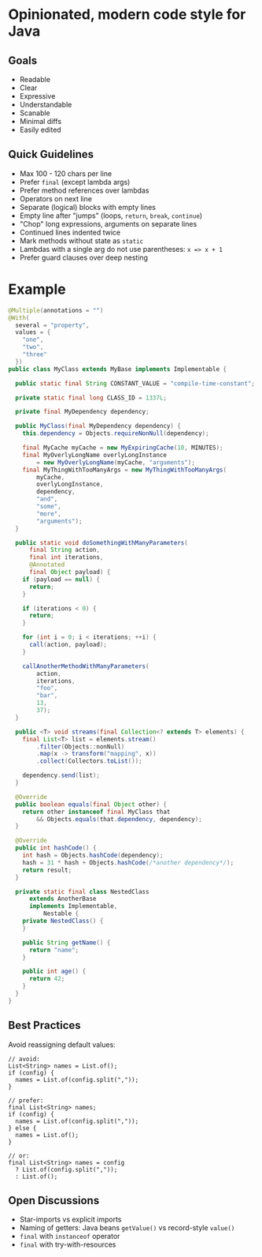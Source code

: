 # Opinionated, modern code style for Java

## Goals

* Readable
* Clear
* Expressive
* Understandable
* Scanable
* Minimal diffs
* Easily edited


## Quick Guidelines

* Max 100 - 120 chars per line
* Prefer `final` (except lambda args)
* Prefer method references over lambdas
* Operators on next line
* Separate (logical) blocks with empty lines
* Empty line after "jumps" (loops, `return`, `break`, `continue`)
* "Chop" long expressions, arguments on separate lines
* Continued lines indented twice
* Mark methods without state as `static`
* Lambdas with a single arg do not use parentheses: `x => x + 1`
* Prefer guard clauses over deep nesting


# Example

```java
@Multiple(annotations = "")
@With(
  several = "property",
  values = {
    "one",
    "two",
    "three"
  })
public class MyClass extends MyBase implements Implementable {

  public static final String CONSTANT_VALUE = "compile-time-constant";

  private static final long CLASS_ID = 1337L;

  private final MyDependency dependency;

  public MyClass(final MyDependency dependency) {
    this.dependency = Objects.requireNonNull(dependency);

    final MyCache myCache = new MyExpiringCache(10, MINUTES);
    final MyOverlyLongName overlyLongInstance
        = new MyOverlyLongName(myCache, "arguments");
    final MyThingWithTooManyArgs = new MyThingWithTooManyArgs(
        myCache,
        overlyLongInstance,
        dependency,
        "and",
        "some",
        "more",
        "arguments");
  }

  public static void doSomethingWithManyParameters(
      final String action,
      final int iterations,
      @Annotated
      final Object payload) {
    if (payload == null) {
      return;
    }

    if (iterations < 0) {
      return;
    }

    for (int i = 0; i < iterations; ++i) {
      call(action, payload);
    }

    callAnotherMethodWithManyParameters(
        action,
        iterations,
        "foo",
        "bar",
        13,
        37);
  }

  public <T> void streams(final Collection<? extends T> elements) {
    final List<T> list = elements.stream()
        .filter(Objects::nonNull)
        .map(x -> transform("mapping", x))
        .collect(Collectors.toList());

    dependency.send(list);
  }

  @Override
  public boolean equals(final Object other) {
    return other instanceof final MyClass that
        && Objects.equals(that.dependency, dependency);
  }

  @Override
  public int hashCode() {
    int hash = Objects.hashCode(dependency);
    hash = 31 * hash + Objects.hashCode(/*another dependency*/);
    return result;
  }

  private static final class NestedClass
      extends AnotherBase
      implements Implementable,
          Nestable {
    private NestedClass() {
    }

    public String getName() {
      return "name";
    }

    public int age() {
      return 42;
    }
  }
}
```


## Best Practices

Avoid reassigning default values:

```
// avoid:
List<String> names = List.of();
if (config) {
  names = List.of(config.split(","));
}

// prefer:
final List<String> names;
if (config) {
  names = List.of(config.split(","));
} else {
  names = List.of();
}

// or:
final List<String> names = config
  ? List.of(config.split(","));
  : List.of();
```


## Open Discussions

* Star-imports vs explicit imports
* Naming of getters: Java beans `getValue()` vs record-style `value()`
* `final` with `instanceof` operator
* `final` with try-with-resources
